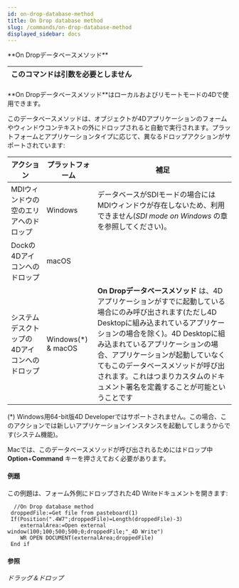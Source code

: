 ```yaml
---
id: on-drop-database-method
title: On Drop database method
slug: /commands/on-drop-database-method
displayed_sidebar: docs
---
```


<!--REF #_command_.On Drop database method.Syntax-->**On Dropデータベースメソッド**<!-- END REF-->
<!--REF #_command_.On Drop database method.Params-->
| このコマンドは引数を必要としません |  |
| --- | --- |

<!-- END REF-->

#### 

<!--REF #_command_.On Drop database method.Summary-->**On Dropデータベースメソッド**はローカルおよびリモートモードの4Dで使用できます。<!-- END REF-->

このデータベースメソッドは、オブジェクトが4Dアプリケーションのフォームやウィンドウコンテキストの外にドロップされると自動で実行されます。プラットフォームとアプリケーションタイプに応じて、異なるドロップアクションがサポートされています:

| **アクション**               | **プラットフォーム**        | **補足**                                                                                                                                                                                                    |
| ----------------------- | ------------------- | --------------------------------------------------------------------------------------------------------------------------------------------------------------------------------------------------------- |
| MDIウィンドウの空のエリアへのドロップ    | Windows             | データベースがSDIモードの場合にはMDIウィンドウが存在しないため、利用できません(*SDI mode on Windows* の章を参照してください)。                                                                                                                            |
| Dockの4Dアイコンへのドロップ       | macOS               |                                                                                                                                                                                                           |
| システムデスクトップの4Dアイコンへのドロップ | Windows(\*) & macOS | **On Dropデータベースメソッド** は、4Dアプリケーションがすでに起動している場合にのみ呼び出されます(ただし4D Desktopに組み込まれているアプリケーションの場合を除く)。4D Desktopに組み込まれているアプリケーションの場合、アプリケーションが起動していなくてもこのデータベースメソッドが呼び出されます。これはつまりカスタムのドキュメント署名を定義することが可能ということです |

(\*) Windows用64-bit版4D Developerではサポートされません。この場合、このアクションでは新しいアプリケーションインスタンスを起動してしまうからです(システム機能)。

Macでは、このデータベースメソッドが呼び出されるためにはドロップ中**Option**+**Command** キーを押さえておく必要があります。

#### 例題 

この例題は、フォーム外側にドロップされた4D Writeドキュメントを開きます:

```4d
  //On Drop database method
 droppedFile:=Get file from pasteboard(1)
 If(Position(".4W7";droppedFile)=Length(droppedFile)-3)
    externalArea:=Open external window(100;100;500;500;0;droppedFile;"_4D Write")
    WR OPEN DOCUMENT(externalArea;droppedFile)
 End if
```

#### 参照 

*ドラッグ＆ドロップ*  